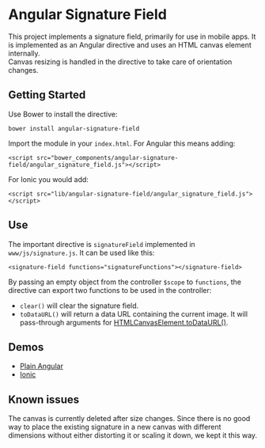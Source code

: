 # Angular Signature Field 

This project implements a signature field, primarily for use in mobile apps.
It is implemented as an Angular directive and uses an HTML canvas element internally.  
Canvas resizing is handled in the directive to take care of orientation changes. 

## Getting Started

Use Bower to install the directive: 
```
bower install angular-signature-field
``` 

Import the module in your `index.html`. For Angular this means adding: 
```
<script src="bower_components/angular-signature-field/angular_signature_field.js"></script> 
```

For Ionic you would add: 
```
<script src="lib/angular-signature-field/angular_signature_field.js"></script>
```

## Use

The important directive is `signatureField` implemented in `www/js/signature.js`. 
It can be used like this: 

```
<signature-field functions="signatureFunctions"></signature-field>
```

By passing an empty object from the controller `$scope` to `functions`, the directive can export two functions to be used in the controller: 

* `clear()` will clear the signature field. 
* `toDataURL()` will return a data URL containing the current image. It will pass-through arguments for [HTMLCanvasElement.toDataURL()](https://developer.mozilla.org/en-US/docs/Web/API/HTMLCanvasElement/toDataURL).

## Demos

* [Plain Angular](https://github.com/jpkraemer/angularSignatureField-Angular-Example)
* [Ionic](https://github.com/jpkraemer/angularSignatureField-Ionic-Example)

## Known issues
The canvas is currently deleted after size changes. Since there is no good way to place the existing signature in a new canvas with different dimensions
without either distorting it or scaling it down, we kept it this way. 
